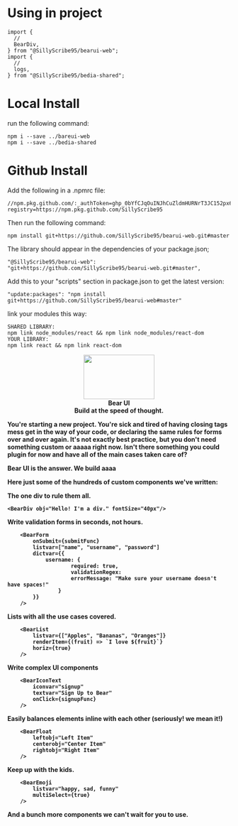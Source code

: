 # Using in project

```
import {
  //
  BearDiv,
} from "@SillyScribe95/bearui-web";
import {
  //
  logs,
} from "@SillyScribe95/bedia-shared";

```

# Local Install

run the following command:
```
npm i --save ../bareui-web
npm i --save ../bedia-shared
```


# Github Install

Add the following in a .npmrc file:
```
//npm.pkg.github.com/:_authToken=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
registry=https://npm.pkg.github.com/SillyScribe95
```

Then run the following command:
```
npm install git+https://github.com/SillyScribe95/bearui-web.git#master
```

The library should appear in the dependencies of your package.json;
```
"@SillyScribe95/bearui-web": "git+https://github.com/SillyScribe95/bearui-web.git#master",
```

Add this to your "scripts" section in package.json to get the latest version:
```
"update:packages": "npm install git+https://github.com/SillyScribe95/bearui-web#master"
```

link your modules this way:
```
SHARED LIBRARY: 
npm link node_modules/react && npm link node_modules/react-dom
YOUR LIBRARY:
npm link react && npm link react-dom 
```

<p align="center">
  <img width="160" height="100" src="http://www.fillmurray.com/460/300">
<br/><b>
Bear UI <b/>
<br/>
Build at the speed of thought.
</p>

You're starting a new project. You're sick and tired of having closing tags mess get in the way of your code, or declaring the same rules for forms over and over again.
It's not exactly best practice, but you don't need something custom or aaaaa right now. 
Isn't there something you could plugin for now and have all of the main cases taken care of?

Bear UI is the answer. We build aaaa

Here just some of the hundreds of custom components we've written:

**The one div to rule them all.** 
```
<BearDiv obj="Hello! I'm a div." fontSize="40px"/>
```

**Write validation forms in seconds, not hours.**
```
	<BearForm
		onSubmit={submitFunc}
		listvar=["name", "username", "password"] 
		dictvar={{
			username: {
					required: true,
					validationRegex: 
					errorMessage: "Make sure your username doesn't have spaces!"
				}
		}}
	/>
```

**Lists with all the use cases covered.**

```
	<BearList
		listvar={["Apples", "Bananas", "Oranges"]}
		renderItem={(fruit) => `I love ${fruit}`}
		horiz={true}
	/>
```

**Write complex UI components**
```
	<BearIconText
		iconvar="signup"
		textvar="Sign Up to Bear"
		onClick={signupFunc} 
	/>
```
**Easily balances elements inline with each other (seriously! we mean it!)**
```
	<BearFloat
		leftobj="Left Item"
		centerobj="Center Item"
		rightobj="Right Item"
	/>
```
**Keep up with the kids.**
```
	<BearEmoji
		listvar="happy, sad, funny"
		multiSelect={true}
	/>
```
And a bunch more components we can't wait for you to use.


